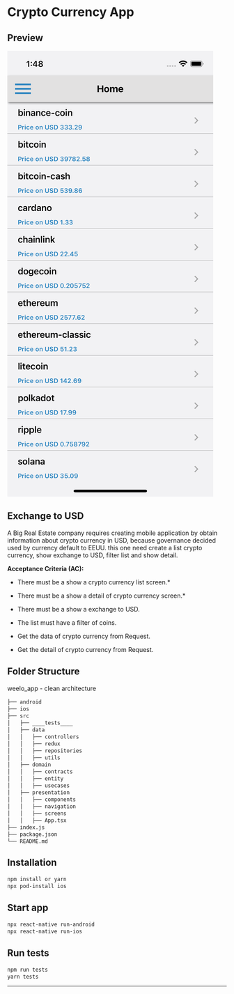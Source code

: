 # Crypto Currency App

## Preview
![screenshot](https://github.com/websterhf18/weelo_app/blob/main/screenshot.png?raw=true)

## Exchange to USD

A Big Real Estate company requires creating mobile application by obtain information about crypto currency in USD, because governance decided used by currency default to EEUU. this one need create a list crypto currency, show exchange to USD, filter list and show detail. 

**Acceptance Criteria (AC):**

- There must be a show a crypto currency list screen.*
- There must be a show a detail of crypto currency screen.*
- There must be a show a exchange to USD.
- The list must have a filter of coins.

- Get the data of crypto currency from Request.
- Get the detail of crypto currency from Request.

## Folder Structure

weelo_app - clean architecture

    ├── android
    ├── ios
    ├── src
    │   ├── ____tests____
    │   ├── data
    │   │   ├── controllers
    │   │   ├── redux
    │   │   ├── repositories
    │   │   ├── utils
    │   ├── domain
    │   │   ├── contracts
    │   │   ├── entity
    │   │   ├── usecases
    │   ├── presentation
    │   │   ├── components
    │   │   ├── navigation
    │   │   ├── screens
    │   │   ├── App.tsx
    ├── index.js
    ├── package.json
    └── README.md

## Installation
```
npm install or yarn
npx pod-install ios
```

## Start app
```
npx react-native run-android
npx react-native run-ios
```
## Run tests
```
npm run tests
yarn tests
```
---